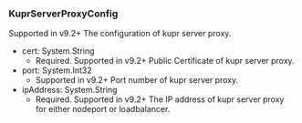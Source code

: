 ### KuprServerProxyConfig
Supported in v9.2+
  The configuration of kupr server proxy.

- cert: System.String
  - Required. Supported in v9.2+
  Public Certificate of kupr server proxy.
- port: System.Int32
  - Supported in v9.2+
  Port number of kupr server proxy.
- ipAddress: System.String
  - Required. Supported in v9.2+
  The IP address of kupr server proxy for either nodeport or loadbalancer.
